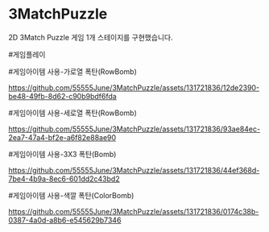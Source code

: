 # 3MatchPuzzle
2D 3Match Puzzle 게임 1개 스테이지를 구현했습니다.

#게임플레이

#게임아이템 사용-가로열 폭탄(RowBomb)


https://github.com/55555June/3MatchPuzzle/assets/131721836/12de2390-be48-49fb-8d62-c90b9bdf6fda


#게임아이템 사용-세로열 폭탄(RowBomb)


https://github.com/55555June/3MatchPuzzle/assets/131721836/93ae84ec-2ea7-47a4-bf2e-a6f82e88ae90


#게임아이템 사용-3X3 폭탄(Bomb)


https://github.com/55555June/3MatchPuzzle/assets/131721836/44ef368d-7be4-4b9a-8ec6-601dd2c43bd2


#게임아이템 사용-색깔 폭탄(ColorBomb)


https://github.com/55555June/3MatchPuzzle/assets/131721836/0174c38b-0387-4a0d-a8b6-e545629b7346

